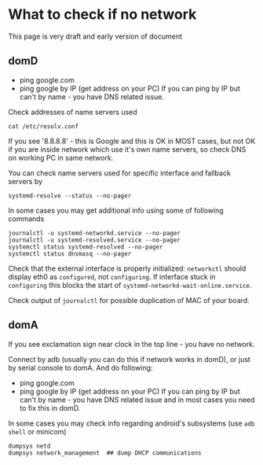 # What to check if no network

This page is very draft and early version of document

## domD
* ping google.com
* ping google by IP (get address on your PC)
If you can ping by IP but can't by name - you have DNS related issue. 

Check addresses of name servers used
```
cat /etc/resolv.conf
```
If you see '8.8.8.8' - this is Google and this is OK in MOST cases, but not OK if you are inside network which use it's own name servers, so check DNS on working PC in same network.

You can check name servers used for specific interface and fallback servers by
```
systemd-resolve --status --no-pager
```

In some cases you may get additional info using some of following commands
```
journalctl -u systemd-networkd.service --no-pager
journalctl -u systemd-resolved.service --no-pager
systemctl status systemd-resolved --no-pager
systemctl status dnsmasq --no-pager
```

Check that the external interface is properly initialized: `networkctl` should display eth0 as `configured`, not `configuring`.
If interface stuck in `configuring` this blocks the start of `systemd-networkd-wait-online.service`. 

Check output of `journalctl` for possible duplication of MAC of your board.

## domA
If you see exclamation sign near clock in the top line - you have no network.

Connect by adb (usually you can do this if network works in domD), or just by serial console to domA. And do following:
* ping google.com
* ping google by IP (get address on your PC)
If you can ping by IP but can't by name - you have DNS related issue and in most cases you need to fix this in domD.

In some cases you may check info regarding android's subsystems (use `adb shell` or minicom)
```
dumpsys netd
dumpsys network_management  ## dump DHCP communications
```
